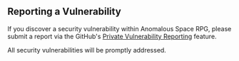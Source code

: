 ## Reporting a Vulnerability

If you discover a security vulnerability within Anomalous Space RPG, please submit a report via the GitHub's [Private Vulnerability Reporting](https://github.com/the-crazyball/AnomalousSpace_RPG/security/advisories) feature.

All security vulnerabilities will be promptly addressed.